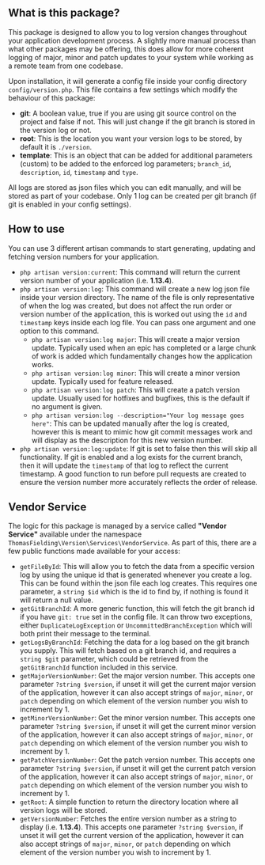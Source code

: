 ## What is this package?

This package is designed to allow you to log version changes throughout your application development process.  A slightly more manual process than what other packages may be offering, this does allow for more coherent logging of major, minor and patch updates to your system while working as a remote team from one codebase.  

Upon installation, it will generate a config file inside your config directory `config/version.php`.  This file contains a few settings which modify the behaviour of this package:

 - **git**: A boolean value, true if you are using git source control on the project and false if not.  This will just change if the git branch is stored in the version log or not.
 - **root**: This is the location you want your version logs to be stored, by default it is `./version`.
 - **template**: This is an object that can be added for additional parameters (custom) to be added to the enforced log parameters; `branch_id`, `description`, `id`, `timestamp` and `type`.

All logs are stored as json files which you can edit manually, and will be stored as part of your codebase.  Only 1 log can be created per git branch (if git is enabled in your config settings).

## How to use

You can use 3 different artisan commands to start generating, updating and fetching version numbers for your application.

 - `php artisan version:current`: This command will return the current version number of your application (i.e. **1.13.4**).
 - `php artisan version:log`: This command will create a new log json file inside your version directory.  The name of the file is only representative of when the log was created, but does not affect the run order or version number of the application, this is worked out using the `id` and `timestamp` keys inside each log file.  You can pass one argument and one option to this command.
	 - `php artisan version:log major`: This will create a major version update.  Typically used when an epic has completed or a large chunk of work is added which fundamentally changes how the application works.
	 - `php artisan version:log minor`: This will create a minor version update.  Typically used for feature released.
	 - `php artisan version:log patch`: This will create a patch version update.  Usually used for hotfixes and bugfixes, this is the default if no argument is given.
	 - `php artisan version:log --description="Your log message goes here"`: This can be updated manually after the log is created, however this is meant to mimic how git commit messages work and will display as the description for this new version number.
 - `php artisan version:log:update`: If git is set to false then this will skip all functionality.  If git is enabled and a log exists for the current branch, then it will update the `timestamp` of that log to reflect the current timestamp.  A good function to run before pull requests are created to ensure the version number more accurately reflects the order of release.

## Vendor Service

The logic for this package is managed by a service called **"Vendor Service"** available under the namespace `ThomasFielding\Version\Services\VendorService`.  As part of this, there are a few public functions made available for your access:

 - `getFileById`: This will allow you to fetch the data from a specific version log by using the unique id that is generated whenever you create a log.  This can be found within the json file each log creates.  This requires one parameter, a `string $id` which is the id to find by, if nothing is found it will return a null value.
 - `getGitBranchId`: A more generic function, this will fetch the git branch id if you have `git: true` set in the config file.  It can throw two exceptions, either `DuplicateLogException` or `UncommittedBranchException` which will both print their message to the terminal.
 - `getLogsByBranchId`: Fetching the data for a log based on the git branch you supply.  This will fetch based on a git branch id, and requires a `string $git` parameter, which could be retrieved from the `getGitBranchId` function included in this service.
 - `getMajorVersionNumber`: Get the major version number.  This accepts one parameter `?string $version`, if unset it will get the current major version of the application, however it can also accept strings of `major`, `minor`, or `patch` depending on which element of the version number you wish to increment by 1. 
 - `getMinorVersionNumber`: Get the minor version number.  This accepts one parameter `?string $version`, if unset it will get the current minor version of the application, however it can also accept strings of `major`, `minor`, or `patch` depending on which element of the version number you wish to increment by 1.
 - `getPatchVersionNumber`: Get the patch version number.  This accepts one parameter `?string $version`, if unset it will get the current patch version of the application, however it can also accept strings of `major`, `minor`, or `patch` depending on which element of the version number you wish to increment by 1. 
 - `getRoot`: A simple function to return the directory location where all version logs will be stored.
 - `getVersionNumber`: Fetches the entire version number as a string to display (i.e. **1.13.4**).  This accepts one parameter `?string $version`, if unset it will get the current version of the application, however it can also accept strings of `major`, `minor`, or `patch` depending on which element of the version number you wish to increment by 1.